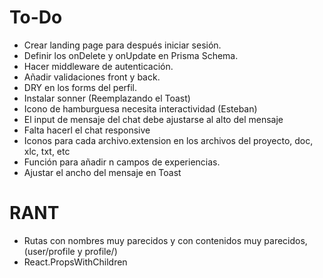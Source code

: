 # To-Do

- Crear landing page para después iniciar sesión.
- Definir los onDelete y onUpdate en Prisma Schema.
- Hacer middleware de autenticación.
- Añadir validaciones front y back.
- DRY en los forms del perfil.
- Instalar sonner (Reemplazando el Toast)
- Icono de hamburguesa necesita interactividad (Esteban)
- El input de mensaje del chat debe ajustarse al alto del mensaje
- Falta hacerl el chat responsive
- Iconos para cada archivo.extension en los archivos del proyecto, doc, xlc, txt, etc
- Función para añadir n campos de experiencias.
- Ajustar el ancho del mensaje en Toast 

# RANT

- Rutas con nombres muy parecidos y con contenidos muy parecidos, (user/profile y profile/)
- React.PropsWithChildren
